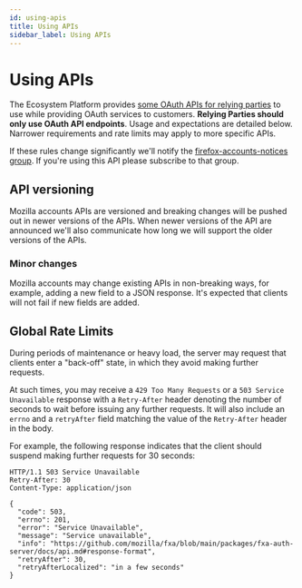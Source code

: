 ```yaml
---
id: using-apis
title: Using APIs
sidebar_label: Using APIs
---
```


# Using APIs

The Ecosystem Platform provides [some OAuth APIs for relying parties](/api#tag/OAuth-Server-API-Overview) to use while providing OAuth services to customers.  **Relying Parties should only use OAuth API endpoints**.  Usage and expectations are detailed below.  Narrower requirements and rate limits may apply to more specific APIs.

If these rules change significantly we'll notify the [firefox-accounts-notices group](https://groups.google.com/a/mozilla.com/g/firefox-accounts-notices).  If you're using this API please subscribe to that group.


## API versioning

Mozilla accounts APIs are versioned and breaking changes will be pushed out in newer versions of the APIs.  When newer versions of the API are announced we'll also communicate how long we will support the older versions of the APIs.

### Minor changes

Mozilla accounts may change existing APIs in non-breaking ways, for example, adding a new field to a JSON response.  It's expected that clients will not fail if new fields are added.


## Global Rate Limits

During periods of maintenance or heavy load, the server may request that clients enter a "back-off" state, in which they avoid making further requests.

At such times, you may receive a `429 Too Many Requests` or a `503 Service Unavailable` response with a `Retry-After` header denoting the number of seconds to wait before issuing any further requests. It will also include an `errno` and a `retryAfter` field matching the value of the `Retry-After` header in the body.

For example, the following response indicates that the client should suspend making further requests for 30 seconds:

```
HTTP/1.1 503 Service Unavailable
Retry-After: 30
Content-Type: application/json

{
  "code": 503,
  "errno": 201,
  "error": "Service Unavailable",
  "message": "Service unavailable",
  "info": "https://github.com/mozilla/fxa/blob/main/packages/fxa-auth-server/docs/api.md#response-format",
  "retryAfter": 30,
  "retryAfterLocalized": "in a few seconds"
}
```
